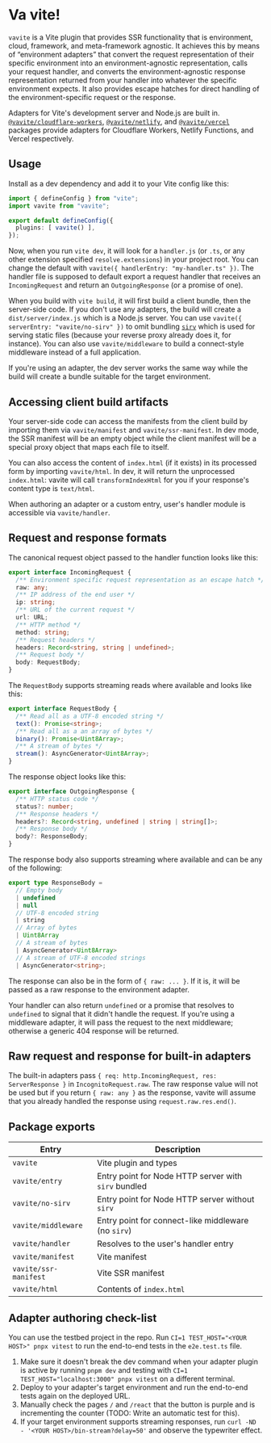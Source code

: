 # Va vite!

`vavite` is a Vite plugin that provides SSR functionality that is environment, cloud, framework, and meta-framework agnostic. It achieves this by means of “environment adapters” that convert the request representation of their specific environment into an environment-agnostic representation, calls your request handler, and converts the environment-agnostic response representation returned from your handler into whatever the specific environment expects. It also provides escape hatches for direct handling of the environment-specific request or the response.

Adapters for Vite's development server and Node.js are built in. [`@vavite/cloudflare-workers`](https://github.com/cyco130/vavite/blob/main/packages/cloudflare-workers), [`@vavite/netlify`](https://github.com/cyco130/vavite/blob/main/packages/netlify), and [`@vavite/vercel`](https://github.com/cyco130/vavite/blob/main/packages/vercel) packages provide adapters for Cloudflare Workers, Netlify Functions, and Vercel respectively.

## Usage

Install as a dev dependency and add it to your Vite config like this:

```ts
import { defineConfig } from "vite";
import vavite from "vavite";

export default defineConfig({
  plugins: [ vavite() ],
});
```

Now, when you run `vite dev`, it will look for a `handler.js` (or `.ts`, or any other extension specified `resolve.extensions`) in your project root. You can change the default with `vavite({ handlerEntry: "my-handler.ts" })`. The handler file is supposed to default export a request handler that receives an `IncomingRequest` and return an `OutgoingResponse` (or a promise of one).

When you build with `vite build`, it will first build a client bundle, then the server-side code. If you don't use any adapters, the build will create a `dist/server/index.js` which is a Node.js server. You can use `vavite({ serverEntry: "vavite/no-sirv" })` to omit bundling [`sirv`](https://github.com/lukeed/sirv) which is used for serving static files (because your reverse proxy already does it, for instance). You can also use `vavite/middleware` to build a connect-style middleware instead of a full application.

If you're using an adapter, the dev server works the same way while the build will create a bundle suitable for the target environment.

## Accessing client build artifacts

Your server-side code can access the manifests from the client build by importing them via `vavite/manifest` and `vavite/ssr-manifest`. In dev mode, the SSR manifest will be an empty object while the client manifest will be a special proxy object that maps each file to itself.

You can also access the content of `index.html` (if it exists) in its processed form by importing `vavite/html`. In dev, it will return the unprocessed `index.html`: vavite will call `transformIndexHtml` for you if your response's content type is `text/html`.

When authoring an adapter or a custom entry, user's handler module is accessible via `vavite/handler`.

## Request and response formats

The canonical request object passed to the handler function looks like this:

```ts
export interface IncomingRequest {
  /** Environment specific request representation as an escape hatch */
  raw: any;
  /** IP address of the end user */
  ip: string;
  /** URL of the current request */
  url: URL;
  /** HTTP method */
  method: string;
  /** Request headers */
  headers: Record<string, string | undefined>;
  /** Request body */
  body: RequestBody;
}
```

The `RequestBody` supports streaming reads where available and looks like this:

```ts
export interface RequestBody {
  /** Read all as a UTF-8 encoded string */
  text(): Promise<string>;
  /** Read all as a an array of bytes */
  binary(): Promise<Uint8Array>;
  /** A stream of bytes */
  stream(): AsyncGenerator<Uint8Array>;
}
```

The response object looks like this:

```ts
export interface OutgoingResponse {
  /** HTTP status code */
  status?: number;
  /** Response headers */
  headers?: Record<string, undefined | string | string[]>;
  /** Response body */
  body?: ResponseBody;
}
```

The response body also supports streaming where available and can be any of the following:

```ts
export type ResponseBody =
  // Empty body
  | undefined
  | null
  // UTF-8 encoded string
  | string
  // Array of bytes
  | Uint8Array
  // A stream of bytes
  | AsyncGenerator<Uint8Array>
  // A stream of UTF-8 encoded strings
  | AsyncGenerator<string>;
```

The response can also be in the form of `{ raw: ... }`. If it is, it will be passed as a raw response to the environment adapter.

Your handler can also return `undefined` or a promise that resolves to `undefined` to signal that it didn't handle the request. If you're using a middleware adapter, it will pass the request to the next middleware; otherwise a generic 404 response will be returned.

## Raw request and response for built-in adapters

The built-in adapters pass `{ req: http.IncomingRequest, res: ServerResponse }` in `IncognitoRequest.raw`. The raw response value will not be used but if you return `{ raw: any }` as the response, vavite will assume that you already handled the response using `request.raw.res.end()`.

## Package exports

| Entry                 | Description                                          |
| --------------------- | ---------------------------------------------------- |
| `vavite`              | Vite plugin and types                                |
| `vavite/entry`        | Entry point for Node HTTP server with `sirv` bundled |
| `vavite/no-sirv`      | Entry point for Node HTTP server without `sirv`      |
| `vavite/middleware`   | Entry point for connect-like middleware (no `sirv`)  |
| `vavite/handler`      | Resolves to the user's handler entry                 |
| `vavite/manifest`     | Vite manifest                                        |
| `vavite/ssr-manifest` | Vite SSR manifest                                    |
| `vavite/html`         | Contents of `index.html`                             |

## Adapter authoring check-list

You can use the testbed project in the repo. Run `CI=1 TEST_HOST="<YOUR HOST>" pnpx vitest` to run the end-to-end tests in the `e2e.test.ts` file.

1. Make sure it doesn't break the dev command when your adapter plugin is active by running `pnpm dev` and testing with `CI=1 TEST_HOST="localhost:3000" pnpx vitest` on a different terminal.
2. Deploy to your adapter's target environment and run the end-to-end tests again on the deployed URL.
3. Manually check the pages `/` and `/react` that the button is purple and is incrementing the counter (TODO: Write an automatic test for this).
4. If your target environment supports streaming responses, run `curl -ND - '<YOUR HOST>/bin-stream?delay=50'` and observe the typewriter effect.
